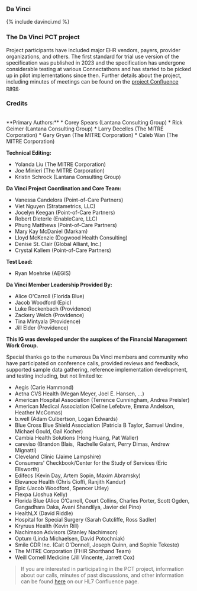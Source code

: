 
### Da Vinci
{% include davinci.md %}


### The Da Vinci PCT project
 Project participants have included major EHR vendors, payers, provider organizations, and others.  The first standard for trial use version of the specification was published in 2023 and the specification has undergone considerable testing at various Connectathons and has started to be picked up in pilot implementations since then. Further details about the project, including minutes of meetings can be found on the [project Confluence page](https://confluence.hl7.org/spaces/DVP/pages/116460399/Patient+Cost+Transparency+PCT).


### Credits  
<br>
**Primary Authors:**
*	Corey Spears (Lantana Consulting Group)
*	Rick Geimer (Lantana Consulting Group)
*	Larry Decelles (The MITRE Corporation)
*	Gary Gryan (The MITRE Corporation)
*	Caleb Wan (The MITRE Corporation)

**Technical Editing:**
*	Yolanda Liu (The MITRE Corporation)
*	Joe Minieri (The MITRE Corporation)
*	Kristin Schrock (Lantana Consulting Group) 

**Da Vinci Project Coordination and Core Team:**
*	Vanessa Candelora (Point-of-Care Partners)
*	Viet Nguyen (Stratametrics, LLC)
*	Jocelyn Keegan (Point-of-Care Partners)
*	Robert Dieterle (EnableCare, LLC)
*	Phung Matthews (Point-of-Care Partners)
*	Mary Kay McDaniel (Markam)
*   Lloyd McKenzie (Dogwood Health Consulting)
*	Denise St. Clair (Global Alliant, Inc.)
*   Crystal Kallem (Point-of-Care Partners)

**Test Lead:**
*   Ryan Moehrke (AEGIS)

**Da Vinci Member Leadership Provided By:**
*	Alice O'Carroll (Florida Blue)
*	Jacob Woodford (Epic)
*	Luke Rockenbach (Providence)
*   Zackery Welch (Providence) 
*   Tina Mintyala (Providence) 
*   Jill Elder  (Providence) 


**This IG was developed under the auspices of the Financial Management Work Group.**

Special thanks go to the numerous Da Vinci members and community   who have participated on conference calls, provided reviews and feedback, supported sample data gathering, reference implementation development, and testing including, but not limited to:
*	Aegis (Carie Hammond)
*	Aetna CVS Health (Megan Meyer, Joel E. Hansen, …) 
*	American Hospital Association (Terrence Cunningham, Andrea Preisler)  
*	American Medical Association (Celine Lefebvre, Emma Andelson, Heather McComas) 
*	b.well (Adam Culbertson, Logan Edwards) 
*	Blue Cross Blue Shield Association (Patricia B Taylor, Samuel Undine, Michael Gould, Gail Kocher)
*	Cambia Health Solutions (Hong Huang, Pat Waller)
*	careviso (Brandon Blais,  Rachelle Galant, Perry Dimas, Andrew Mignatti)  
*	Cleveland Clinic (Jaime Lampshire)
*	Consumers' Checkbook/Center for the Study of Services (Eric Ellsworth) 
*   Edifecs (Kevin Day, Artem Sopin, Maxim Abramsky) 
*	Elevance Health (Chris Cioffi, Ranjith Kandur) 
*	Epic (Jacob Woodford, Spencer Utley) 
*	Flexpa (Joshua Kelly) 
*	Florida Blue (Alice O’Carroll, Court Collins, Charles Porter, Scott Ogden, Gangadhara Daka, Avani Shandilya, Javier del Pino)
*	HealthLX (David Riddle) 
*	Hospital for Special Surgery (Sarah Cutcliffe, Ross Sadler) 
*	Kryruus Health (Kevin Rill) 
*	Nachimson Advisors (Stanley Nachimson) 
*	Optum (Linda Michaelsen, David Potochniak) 
*	Smile CDR Inc. (Cait O'Donnell, Joseph Quinn, and Sophie Tekeste)
*	The MITRE Corporation (FHIR Shorthand Team) 
*	Weill Cornell Medicine (Jill Vincente, Jarrett Cox)


> If you are interested in participating in the PCT project, information about our calls, minutes of past discussions, and other information can be found [here](https://confluence.hl7.org/pages/viewpage.action?pageId=116460399) on our HL7 Confluence page.

 
